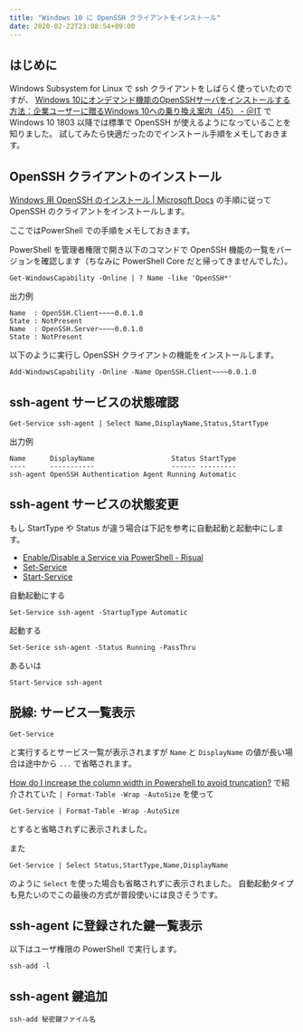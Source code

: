 ```yaml
---
title: "Windows 10 に OpenSSH クライアントをインストール"
date: 2020-02-22T23:08:54+09:00
---
```


## はじめに

Windows Subsystem for Linux で ssh クライアントをしばらく使っていたのですが、
[Windows 10にオンデマンド機能のOpenSSHサーバをインストールする方法：企業ユーザーに贈るWindows 10への乗り換え案内（45） - ＠IT](https://www.atmarkit.co.jp/ait/articles/1903/28/news005.html)
で Windows 10 1803 以降では標準で OpenSSH が使えるようになっていることを知りました。
試してみたら快適だったのでインストール手順をメモしておきます。

## OpenSSH クライアントのインストール

[Windows 用 OpenSSH のインストール | Microsoft Docs](https://docs.microsoft.com/ja-jp/windows-server/administration/openssh/openssh_install_firstuse) の手順に従って OpenSSH のクライアントをインストールします。

ここではPowerShell での手順をメモしておきます。

PowerShell を管理者権限で開き以下のコマンドで OpenSSH 機能の一覧をバージョンを確認します（ちなみに PowerShell Core だと帰ってきませんでした）。

```
Get-WindowsCapability -Online | ? Name -like 'OpenSSH*'
```

出力例

```
Name  : OpenSSH.Client~~~~0.0.1.0
State : NotPresent
Name  : OpenSSH.Server~~~~0.0.1.0
State : NotPresent
```

以下のように実行し OpenSSH クライアントの機能をインストールします。

```
Add-WindowsCapability -Online -Name OpenSSH.Client~~~~0.0.1.0
```

## ssh-agent サービスの状態確認

```
Get-Service ssh-agent | Select Name,DisplayName,Status,StartType
```

出力例

```
Name      DisplayName                   Status StartType
----      -----------                   ------ ---------
ssh-agent OpenSSH Authentication Agent Running Automatic
```

## ssh-agent サービスの状態変更

もし StartType や Status が違う場合は下記を参考に自動起動と起動中にします。

* [Enable/Disable a Service via PowerShell - Risual](https://www.risual.com/2011/06/enabledisable-a-service-via-powershell/)
* [Set-Service](https://docs.microsoft.com/en-us/powershell/module/microsoft.powershell.management/set-service?view=powershell-7)
* [Start-Service](https://docs.microsoft.com/en-us/powershell/module/microsoft.powershell.management/start-service?view=powershell-7)

自動起動にする

```
Set-Service ssh-agent -StartupType Automatic
```

起動する

```
Set-Serice ssh-agent -Status Running -PassThru
```
あるいは
```
Start-Service ssh-agent
```

## 脱線: サービス一覧表示

```
Get-Service
```

と実行するとサービス一覧が表示されますが `Name` と `DisplayName` の値が長い場合は途中から `...` で省略されます。

[How do I increase the column width in Powershell to avoid truncation?](https://social.technet.microsoft.com/Forums/windowsserver/en-US/eee5be42-f412-4661-9b30-3b43005aeca1/how-do-i-increase-the-column-width-in-powershell-to-avoid-truncation?forum=winserverpowershell) で紹介されていた `| Format-Table -Wrap -AutoSize` を使って

```
Get-Service | Format-Table -Wrap -AutoSize
```

とすると省略されずに表示されました。

また

```
Get-Service | Select Status,StartType,Name,DisplayName
```

のように `Select` を使った場合も省略されずに表示されました。
自動起動タイプも見たいのでこの最後の方式が普段使いには良さそうです。

## ssh-agent に登録された鍵一覧表示

以下はユーザ権限の PowerShell で実行します。

```
ssh-add -l
```

## ssh-agent 鍵追加

```
ssh-add 秘密鍵ファイル名
```
